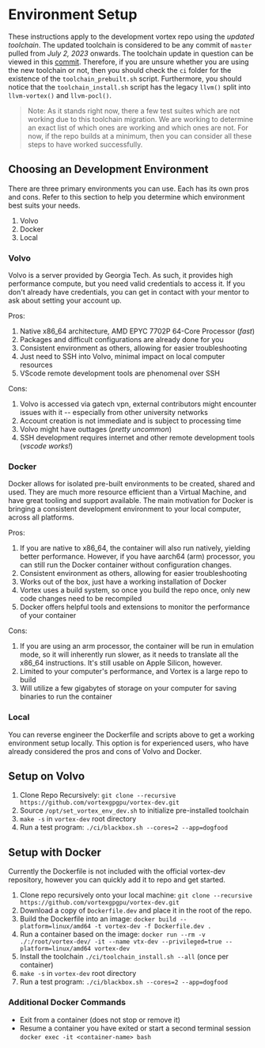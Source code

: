 # Environment Setup

These instructions apply to the development vortex repo using the _updated toolchain_. The updated toolchain is considered to be any commit of `master` pulled from _July 2, 2023_ onwards. The toolchain update in question can be viewed in this [commit](https://github.com/vortexgpgpu/vortex-dev/commit/0048496ba28d7b9a209a0e569d52d60f2b68fc04). Therefore, if you are unsure whether you are using the new toolchain or not, then you should check the `ci` folder for the existence of the `toolchain_prebuilt.sh` script. Furthermore, you should notice that the `toolchain_install.sh` script has the legacy `llvm()` split into `llvm-vortex()` and `llvm-pocl()`.

> Note: As it stands right now, there a few test suites which are not working due to this toolchain migration. We are working to determine an exact list of which ones are working and which ones are not. For now, if the repo builds at a minimum, then you can consider all these steps to have worked successfully.

## Choosing an Development Environment

There are three primary environments you can use. Each has its own pros and cons. Refer to this section to help you determine which environment best suits your needs.

1. Volvo
2. Docker
3. Local

### Volvo

Volvo is a server provided by Georgia Tech. As such, it provides high performance compute, but you need valid credentials to access it. If you don't already have credentials, you can get in contact with your mentor to ask about setting your account up.

Pros:

1. Native x86_64 architecture, AMD EPYC 7702P 64-Core Processor (_fast_)
2. Packages and difficult configurations are already done for you
3. Consistent environment as others, allowing for easier troubleshooting
4. Just need to SSH into Volvo, minimal impact on local computer resources
5. VScode remote development tools are phenomenal over SSH

Cons:

1. Volvo is accessed via gatech vpn, external contributors might encounter issues with it -- especially from other university networks
2. Account creation is not immediate and is subject to processing time
3. Volvo might have outtages (_pretty uncommon_)
4. SSH development requires internet and other remote development tools (_vscode works!_)

### Docker

Docker allows for isolated pre-built environments to be created, shared and used. They are much more resource efficient than a Virtual Machine, and have great tooling and support available. The main motivation for Docker is bringing a consistent development environment to your local computer, across all platforms.

Pros:

1. If you are native to x86_64, the container will also run natively, yielding better performance. However, if you have aarch64 (arm) processor, you can still run the Docker container without configuration changes.
2. Consistent environment as others, allowing for easier troubleshooting
3. Works out of the box, just have a working installation of Docker
4. Vortex uses a build system, so once you build the repo once, only new code changes need to be recompiled
5. Docker offers helpful tools and extensions to monitor the performance of your container

Cons:

1. If you are using an arm processor, the container will be run in emulation mode, so it will inherently run slower, as it needs to translate all the x86_64 instructions. It's still usable on Apple Silicon, however.
2. Limited to your computer's performance, and Vortex is a large repo to build
3. Will utilize a few gigabytes of storage on your computer for saving binaries to run the container

### Local

You can reverse engineer the Dockerfile and scripts above to get a working environment setup locally. This option is for experienced users, who have already considered the pros and cons of Volvo and Docker.

## Setup on Volvo

1. Clone Repo Recursively: `git clone --recursive https://github.com/vortexgpgpu/vortex-dev.git`
2. Source `/opt/set_vortex_env_dev.sh` to initialize pre-installed toolchain
3. `make -s` in `vortex-dev` root directory
4. Run a test program: `./ci/blackbox.sh --cores=2 --app=dogfood`

## Setup with Docker

Currently the Dockerfile is not included with the official vortex-dev repository, however you can quickly add it to repo and get started.

1. Clone repo recursively onto your local machine: `git clone --recursive https://github.com/vortexgpgpu/vortex-dev.git`
2. Download a copy of `Dockerfile.dev` and place it in the root of the repo.
3. Build the Dockerfile into an image: `docker build --platform=linux/amd64 -t vortex-dev -f Dockerfile.dev .`
4. Run a container based on the image: `docker run --rm -v ./:/root/vortex-dev/ -it --name vtx-dev --privileged=true --platform=linux/amd64 vortex-dev`
5. Install the toolchain `./ci/toolchain_install.sh --all` (once per container)
6. `make -s` in `vortex-dev` root directory
7. Run a test program: `./ci/blackbox.sh --cores=2 --app=dogfood`

### Additional Docker Commands

- Exit from a container (does not stop or remove it)
- Resume a container you have exited or start a second terminal session `docker exec -it <container-name> bash`
